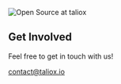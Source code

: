 ![Open Source at taliox](https://media-exp1.licdn.com/dms/image/C4D1BAQFnle7_MK1Fwg/company-background_10000/0/1633949725296?e=1643292000&v=beta&t=1sFmhuhUY0y_6smSj-xHnXl2QJyuqP41sDO-IeUJSKA) 

## Get Involved

Feel free to get in touch with us!

contact@taliox.io
